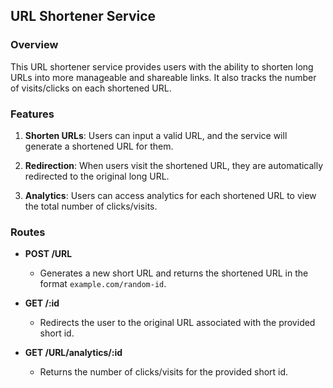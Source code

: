 ## URL Shortener Service


### Overview

This URL shortener service provides users with the ability to shorten long URLs into more manageable and shareable
links.
It also tracks the number of visits/clicks on each shortened URL.

### Features

1. **Shorten URLs**: Users can input a valid URL, and the service will generate a shortened URL for them.

2. **Redirection**: When users visit the shortened URL, they are automatically redirected to the original long URL.

3. **Analytics**: Users can access analytics for each shortened URL to view the total number of clicks/visits.

### Routes

- **POST /URL**
    - Generates a new short URL and returns the shortened URL in the format `example.com/random-id`.

- **GET /:id**
    - Redirects the user to the original URL associated with the provided short id.

- **GET /URL/analytics/:id**
    - Returns the number of clicks/visits for the provided short id.